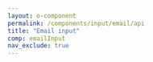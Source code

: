 ```yaml
---
layout: o-component
permalink: /components/input/email/api
title: "Email input"
comp: emailInput
nav_exclude: true
---
```

